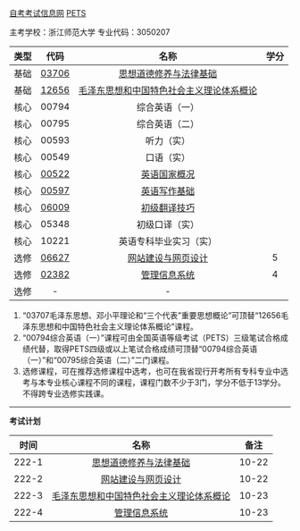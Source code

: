 [自考考试信息网](https://zk.zjzs.net/)
[PETS](http://pets.neea.edu.cn/)

主考学校：浙江师范大学
专业代码：3050207

|类型|代码|名称|学分|
|:----------:|:----------:|:----------:|:----------:|
|基础|[03706](03706.md)|[思想道德修养与法律基础](03706.md)| |
|基础|[12656](12656.md)|[毛泽东思想和中国特色社会主义理论体系概论](12656.md)| |
|核心|00794|综合英语（一）| |
|核心|00795|综合英语（二）| |
|核心|00593|听力（实）| |
|核心|00549|口语（实）| |
|核心|[00522](00522.md)|[英语国家概况](00522.md)| |
|核心|[00597](00597.md)|[英语写作基础](00597.md)| |
|核心|[06009](06009.md)|[初级翻译技巧](06009.md)| |
|核心|05348|初级口译（实）| |
|核心|10221|英语专科毕业实习（实）| |
|选修|[06627](06627.md)|[网站建设与网页设计](06627.md)|5|
|选修|[02382](02382.md)|[管理信息系统](02382.md)|4|
|选修|-|-||

1. “03707毛泽东思想、邓小平理论和“三个代表”重要思想概论”可顶替“12656毛泽东思想和中国特色社会主义理论体系概论”课程。
2. “00794综合英语（一）”课程可由全国英语等级考试（PETS）三级笔试合格成绩代替，取得PETS四级或以上笔试合格成绩可顶替“00794综合英语（一）”和“00795综合英语（二）”二门课程。
3. 选修课程，可在推荐选修课程中选考，也可在我省现行开考所有专科专业中选考与本专业核心课程不同的课程，课程门数不少于3门，学分不低于13学分。不得跨专业选修实践课。

---

**考试计划**

|时间|名称|备注|
|:----------:|:----------:|:----------:|
|222-1|[思想道德修养与法律基础](03706.md)|10-22|
|222-2|[网站建设与网页设计](06627.md)|10-22|
|222-3|[毛泽东思想和中国特色社会主义理论体系概论](12656.md)|10-23|
|222-4|[管理信息系统](02382.md)|10-23|
